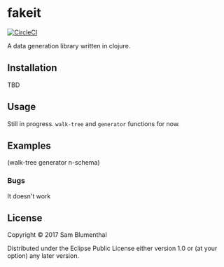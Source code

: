 # fakeit

[![CircleCI](https://circleci.com/gh/Kyo91/fakeit.svg?style=svg)](https://circleci.com/gh/Kyo91/fakeit)

A data generation library written in clojure.

## Installation

TBD

## Usage

Still in progress. `walk-tree` and `generator` functions for now.

## Examples

(walk-tree generator n-schema)

### Bugs

It doesn't work

## License

Copyright © 2017 Sam Blumenthal

Distributed under the Eclipse Public License either version 1.0 or (at
your option) any later version.

